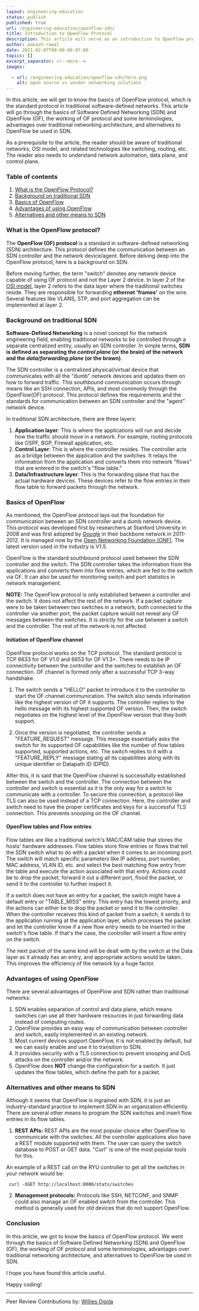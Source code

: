 ```yaml
---
layout: engineering-education
status: publish
published: true
url: /engineering-education/openflow-sdn/
title: Introduction to OpenFlow Protocol   
description: This article will serve as an introduction to OpenFlow protocol. The OpenFlow (OF) protocol is a standard in software-defined networking (SDN) architecture. This protocol defines the communication between an SDN controller and the network device/agent.
author: aakash-rawal
date: 2021-02-07T00:00:00-07:00
topics: []
excerpt_separator: <!--more-->
images:

  - url: /engineering-education/openflow-sdn/hero.png
    alt: open source vs vendor networking solutions
---
```

In this article, we will get to know the basics of OpenFlow protocol, which is the standard protocol in traditional software-defined networks. This article will go through the basics of Software Defined Networking (SDN) and OpenFlow (OF), the working of OF protocol and some terminologies, advantages over traditional networking architecture, and alternatives to OpenFlow be used in SDN.  
<!--more-->
As a prerequisite to the article, the reader should be aware of traditional networks, OSI model, and related technologies like switching, routing, etc. The reader also needs to understand network automation, data plane, and control plane. 

### Table of contents
1. [What is the OpenFlow Protocol?](#what-is-the-openflow-protocol)
2. [Background on traditional SDN](#background-on-traditional-sdn)
3. [Basics of OpenFlow](#basics-of-openflow)
4. [Advantages of using OpenFlow](#advantages-of-using-openflow)
5. [Alternatives and other means to SDN](#alternatives-and-other-means-to-sdn)

### What is the OpenFlow protocol? 
The **OpenFlow (OF) protocol** is a standard in software-defined networking (SDN) architecture. This protocol defines the communication between an SDN controller and the network device/agent. Before delving deep into the OpenFlow protocol, here is a background on SDN.

Before moving further, the term "switch" denotes any network device capable of using OF protocol and not the Layer 2 device. In layer 2 of the [OSI model](https://en.wikipedia.org/wiki/OSI_model), layer 2 refers to the data layer where the traditional switches reside. They are responsible for forwarding **ethernet 'frames'** on the wire. Several features like VLANS, STP, and port aggregation can be implemented at layer 2. 

### Background on traditional SDN
**Software-Defined Networking** is a novel concept for the network engineering field, enabling traditional networks to be controlled through a separate centralized entity, usually an SDN controller. In simple terms, **SDN is defined as separating the *control plane* (or the brain) of the network and the *data/forwarding plane* (or the brawn)**.

The SDN controller is a centralized physical/virtual device that communicates with all the "dumb" network devices and updates them on how to forward traffic. This southbound communication occurs through means like an SSH connection, APIs, and most commonly through the OpenFlow(OF) protocol. This protocol defines the requirements and the standards for communication between an SDN controller and the "agent" network device.

In traditional SDN architecture, there are three layers:
1. **Application layer**: This is where the applications will run and decide how the traffic should move in a network. For example, routing protocols like OSPF, BGP, Firewall application, etc. 
2. **Control Layer**: This is where the controller resides. The controller acts as a bridge between the application and the switches. It relays the information from the application and converts them into network "flows" that are entered in the switch's "flow table." 
3. **Data/Infrastructure layer**: This is the forwarding plane that has the actual hardware devices. These devices refer to the flow entries in their flow table to forward packets through the network. 

### Basics of OpenFlow
As mentioned, the OpenFlow protocol lays out the foundation for communication between an SDN controller and a dumb network device. This protocol was developed first by researchers at Stanford University in 2008 and was first adopted by [Google](https://static.googleusercontent.com/media/research.google.com/en//pubs/archive/42948.pdf) in their backbone network in 2011-2012. It is managed now by the [Open Networking Foundation (ONF)](https://opennetworking.org/sdn-definition/). The latest version used in the industry is V1.5. 

OpenFlow is the standard southbound protocol used between the SDN controller and the switch. The SDN controller takes the information from the applications and converts them into flow entries, which are fed to the switch via OF. It can also be used for monitoring switch and port statistics in network management.

**NOTE:** The OpenFlow protocol is only established between a controller and the switch. It does not affect the rest of the network. If a packet capture were to be taken between two switches in a network, both connected to the controller via another port, the packet capture would not reveal any OF messages between the switches. It is strictly for the use between a switch and the controller. The rest of the network is not affected.

#### Initiation of OpenFlow channel 
OpenFlow protocol works on the TCP protocol. The standard protocol is TCP 6633 for OF V1.0 and 6653 for OF V1.3+. There needs to be IP connectivity between the controller and the switches to establish an OF connection. OF channel is formed only after a successful TCP 3-way handshake. 

1. The switch sends a "HELLO" packet to introduce it to the controller to start the OF channel communication. The switch also sends information like the highest version of OF it supports. The controller replies to the hello message with its highest supported OF version. Then, the switch negotiates on the highest level of the OpenFlow version that they both support.

2. Once the version is negotiated, the controller sends a "FEATURE_REQUEST" message. This message essentially asks the switch for its supported OF capabilities like the number of flow tables supported, supported actions, etc. The switch replies to it with a "FEATURE_REPLY" message stating all its capabilities along with its unique identifier or Datapath ID (DPID).

After this, it is said that the OpenFlow channel is successfully established between the switch and the controller. The connection between the controller and switch is essential as it is the only way for a switch to communicate with a controller. To secure this connection, a protocol like TLS can also be used instead of a TCP connection. Here, the controller and switch need to have the proper certificates and keys for a successful TLS connection. This prevents snooping on the OF channel.

#### OpenFlow tables and Flow entries
Flow tables are like a traditional switch's MAC/CAM table that stores the hosts' hardware addresses. Flow tables store flow entries or flows that tell the SDN switch what to do with a packet when it comes to an incoming port. The switch will match specific parameters like IP address, port number, MAC address, VLAN ID, etc. and select the best matching flow entry from the table and execute the action associated with that entry. Actions could be to drop the packet, forward it out a different port, flood the packet, or send it to the controller to further inspect it.

If a switch does not have an entry for a packet, the switch might have a default entry or "TABLE_MISS" entry. This entry has the lowest priority, and the actions can either be to drop the packet or send it to the controller. When the controller receives this kind of packet from a switch, it sends it to the application running at the application layer, which processes the packet and let the controller know if a new flow entry needs to be inserted in the switch's flow table. If that's the case, the controller will insert a flow entry on the switch.

The next packet of the same kind will be dealt with by the switch at the Data layer as it already has an entry, and appropriate actions would be taken. This improves the efficiency of the network by a huge factor.

### Advantages of using OpenFlow
There are several advantages of OpenFlow and SDN rather than traditional networks:
1. SDN enables separation of control and data plane, which means switches can use all their hardware resources in just forwarding data instead of computing routes. 
2. OpenFlow provides an easy way of communication between controller and switch, easily implemented in an existing network. 
3. Most current devices support OpenFlow, it is not enabled by default, but we can easily enable and use it to transition to SDN. 
4. It provides security with a TLS connection to prevent snooping and DoS attacks on the controller and/or the network. 
5. OpenFlow does **NOT** change the configuration for a switch. It just updates the flow tables, which define the path for a packet.

### Alternatives and other means to SDN 
Although it seems that OpenFlow is ingrained with SDN, it is just an industry-standard practice to implement SDN in an organization efficiently. There are several other means to program the SDN switches and insert flow entries in its flow tables.

1. **REST APIs:** REST APIs are the most popular choice after OpenFlow to communicate with the switches. All the controller applications also have a REST module supported with them. The user can query the switch database to POST or GET data. "Curl" is one of the most popular tools for this. 

An example of a REST call on the RYU controller to get all the switches in your network would be:

``` curl -XGET http://localhost:8080/stats/switches```

2. **Management protocols:** Protocols like SSH, NETCONF, and SNMP could also manage an OF enabled switch from the controller. This method is generally used for old devices that do not support OpenFlow.

### Conclusion
In this article, we got to know the basics of OpenFlow protocol. We went through the basics of Software Defined Networking (SDN) and OpenFlow (OF), the working of OF protocol and some terminologies, advantages over traditional networking architecture, and alternatives to OpenFlow be used in SDN.  

I hope you have found this article useful. 

Happy coding!

---
Peer Review Contributions by: [Willies Ogola](/engineering-education/authors/willies-ogola/)


